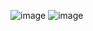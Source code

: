 ![image](https://github.com/user-attachments/assets/1f680054-44a9-4918-91ed-0f514db90719)
![image](https://github.com/user-attachments/assets/83dc7ac0-4d5b-4f03-b26a-886cece8adda)
